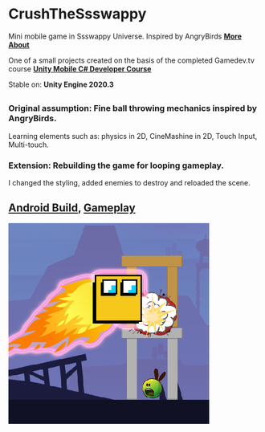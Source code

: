 # CrushTheSsswappy
Mini mobile game in Ssswappy Universe. Inspired by AngryBirds
**[More About](https://ikommm.github.io/Portfolio/articles/Art_11_en.html)**

One of a small projects created on the basis of the completed Gamedev.tv course
**[Unity Mobile C# Developer Course](https://www.gamedev.tv/p/unity-mobile)**

Stable on: **Unity Engine 2020.3**
##
### Original assumption: Fine ball throwing mechanics inspired by AngryBirds.
Learning elements such as: physics in 2D, CineMashine in 2D, Touch Input, Multi-touch. 

### Extension: Rebuilding the game for looping gameplay.
I changed the styling, added enemies to destroy and reloaded the scene.

## **[Android Build](https://drive.google.com/drive/folders/1I5qUT03ACj1hvQ-FpXlPjzKRvdNzUGPy)**, **[Gameplay](https://www.youtube.com/watch?v=oO6RG1-kJh0)** 

![CrushTheSsswappy Icon](https://github.com/IKOMMM/CrushTheSsswappy/blob/main/Assets/_2DAssets/_Export/Icon.png "CrushTheSsswappy")
